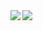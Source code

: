 
  <img align="left" src="https://github-readme-stats.vercel.app/api?username=keidarcy&count_private=true&show_icons=true" />

  <img align="left" src="https://github-readme-stats.vercel.app/api/top-langs/?username=keidarcy&hide=Jupyter Notebook" />
